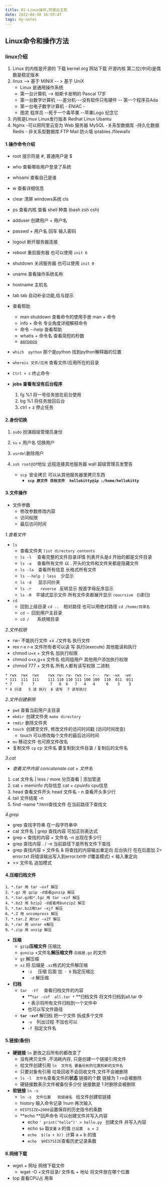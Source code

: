 ```yaml
---
title: 01-Linux操作,阿里云主机
date: 2022-04-30 16:55:47
tags: my-notes
---
```

## Linux命令和操作方法



### **linux介绍**

1. Linux 的内核是开源的  下载 kernel.org 网站下载 开源内核  第二位(中间)是偶数是稳定版本
2. linux --> 基于 MINIX -- > 基于 UniX       
   - Linux 是通用操作系统
   - 第一台计算机    --> 帕斯卡发明的    Pascal   17岁 
   - 第一台数字计算机  ---差分机---没有软件只有硬件   -- 第一个程序员Ada
   - 第一台电子数字计算机    - ENIAC -  
   - 图灵   程序员  --死于一个毒苹果   --苹果Logo 纪念它
3. 内核是Linux  Linux发行版本    Redhat  Linux  Ubantu 
4. Nginx    -可以把阿里云变为 Web 服务器
   MySQL    -关系型数据库 -持久化数据   
   Redis    - 非关系型数据库
   FTP
   Mail
   防火墙   iptables /filewalls



#### **1.操作命令介绍**

- root 提示符是  #, 普通用户是  $
- who  查看哪些用户登录了系统
- whoami 查看自己是谁
- w  查看详细信息
- clear 清屏     windows系统  cls
- ps  查看内核  查看 shell 种类 (bash  zsh csh)
- adduser  创建用户 + 用户名
- passwd   + 用户名  回车   输入密码
- logout 断开服务器连接
- reboot  重启服务器   也可以使用 `init 6 `
- shutdown  关闭服务器   也可以使用 `init 0 `
- uname 查看操作系统名称
- hostname  主机名 
- tab tab 自动补全功能,给与提示
- 查看帮助
  - man shutdown   查看命令的使用手册    man + 命令
  - info  + 命令    专业角度详细解释命令
  - 命令 --help  查看帮助
  - whatis + 命令名 查看简短的秒数 
  - [apropos](https://baike.baidu.com/item/apropos/15852795)
- `which  python`  那个是python 找到python解释器的位置
- `whereis 文件/应用`  查看文件/应用所在的目录

- `Ctrl + c` 终止命令
- **jobs   查看有没有后台程序**
  1. fg  %1 将一号任务放在前台使用 
  2. bg %1 将任务放回后台
  3. ctrl + z  停止任务



#### **2.身份切换**

1. `sudo`  扮演超级管理员身份

2. `su` + 用户名  切换用户

3. `usrdel`删除用户

4. `ssh root@IP`地址   远程连接其他服务器    wall 超级管理员发警告

   - `scp `安全拷贝      可以从其他服务器里拷贝东西  
     - **`scp 原文件 目标文件  hellokitty@ip :/home/hellokitty`**


#### **3.文件操作**

- 文件参数
  - 修改参数修改内容    
  - 访问权限
  - 最后访问时间

*1.查看文件*

- `ls `
  - 查看文件夹   `list directory contents`
  - `ls -l  ` 查看完整的文件目录详情    列表开头是d 开始的都是文件目录
  - `ls -a  ` 查看所有文件       以  .  开头的文件和文件夹都是隐藏文件
  - `ls -la  `查看所有信息  长格式所有文件
  - `ls --help | less  `少显示
  - `ls -d   `显示问价夹
  - `ls -r    reverse `  反转显示    按首字母反序显示
  - `ls -R  `平铺式显示文件   所有文件夹都展开显示  `reucrsive ` ()递归)
- `cd` 
  - 回到上级目录  `cd ..  `相对路径   也可以用绝对路径  `cd /home/目录名  `
  - `cd ~ `回到用户主目录
  - `cd /   ` 系统根目录

*2.文件权限*

- rw- 不能执行文件   +x  ./文件名 执行文件
- rex  r-x   r-x  文件所有者可以读 写 执行(execute) 其他能读和执行
- chmod u+x + 文件名  加执行权限 
- chmod o+x,g+x 文件名   给同组用户 其他用户添加执行权限
- chmod 777 + 文件名   所有人都有读写权限  二进制  

```shell
* rwx  rwx  rwx    rwx rw- rw- rwx r-- r--  rw- -wx  -wx 
* 111  111  111    111 110 110 111 100 100  110  011  011
* 7    7    7       7   6  6   7   4   4     6    3    3
* 4 只读   5 读 执行  6 读写  7 读写执行
```



*2.文件创建删除*

- `pwd` 查看当前用户主目录
- `mkdir `创建文件夹  `make directory` 
- `rmdir` 删除文件夹
- `touch `创建空文件,  修改文件的访问时间戳  (访问时间改变)
  - touch 可以修改每个文件的最后访问时间
- `mv` 移动文件  也可原文件改名 
- 复制文件 `` cp ``    cp  文件名   要复制到文件目录 / 复制后的文件名



*3.cat*

- *查看文件内容 concatenate    cat + 文件名*

1. cat  文件名 | less / more   分页查看   | 添加管道
2. cat + meminfo     内存信息    cat + cpuinfo cpu信息
3. head 查看文件开头    head 文件名 - n   查看开头多少行
4. tail 文件结尾   -n 
5. find -name *.html查找文件   在当前路径下查找文



*4.grep*

- grep 查找字符串 在一段字符串中
- cat 文件名 | grep  查找内容 可加正则表达式
- grep + 查找的内容 + 文件名 -n  出现在多少行
- grep  查找内容     . / -n  当前路径下是所有文件下查找
- grep  查找内容   >  文件名 &  将查找的内容输出重定向 后台执行    在在后面加    2> error.txt   将错误输出写入到error.txt中   (f覆盖模式)
  < 输入重定向
- \>> 文件名   追加模式   



#### **4.压缩归档文件**

```
1、*.tar 用 tar –xvf 解压 
2、*.gz 用 gzip -d或者gunzip 解压 
3、*.tar.gz和*.tgz 用 tar –xzf 解压 
4、*.bz2 用 bzip2 -d或者用bunzip2 解压 
5、*.tar.bz2用tar –xjf 解压 
6、*.Z 用 uncompress 解压 
7、*.tar.Z 用tar –xZf 解压 
8、*.rar 用 unrar e解压 
9、*.zip 用 unzip 解压 
```



- **压缩**
  - `gzip`**压缩文件**     压缩比
  - `gunzip`  +文件名**解压缩文件** `后缀是.gz` 的文件  
  - `gz` 解压缩    
  - `xz`  将 后缀是 `.xz`格式的文件解压缩    
    - `-z  ` 压缩 后面  加` - 8` 指定压缩比 
    - ` -d`  解压缩  
- **归档**
  - `tar  -tf  ` 查看归档文件的内容
    - **`tar -cvf  all.tar *` **归档文件   将文件归档到all.tar 中  
    - `*` 表示将所有文件归档到一个文件中
    - 也可以写文件路径
  - **`tar -xvf`** 解归档   把一个文件 拆成多个文件
    - `-v  `列出过程   不加也可以 
    - `-f `指定文件名

#### **5.链接(备份)**

- **硬链接**   `ln`   更改之后所有的都改变了
  - 没有拷贝文件  ,不消耗内存, 只是创建一个链接引用文件
  - 给文件创建引用   `ln  文件名 要备份到的位置和新的文件名`
  - 只要对象有引用  垃圾回收不会回收文件,文件不会被删除
  - `ls -l  文件名`查看文件的**状态**  链接的个数 链接为  1  `rm`会被删除
  - 硬链接数表示文件被备份多少份   链接数是 1 时删除会被删除
- **软链接**   `ln -s`
  - ` ln -s  文件位置   软链接名  ` 给文件创建软链接 
  - history 输入命令记录   !num 再次输入
  - `HISTSIZE=2000`设置保存的历史指令的条数
  - **echo **回声命令  可以创建文件并写入内容
    - echo  `' print("hello")' > hello.py `  创建文件 并写入内容
    - echo  `$a`   取`变量` a 的值  `已设置  a = 2`
    - `echo  $((a + b)) `计算 a + b 的值
    - `echo  $HISTSIZE`查看历史记录条数

#### 6.网络下载

- wget + 网址   网络下载文件
  - wget -O +文件目录/ 文件名 + 地址   将文件放在哪个位置
- top 查看CPU占 用率
